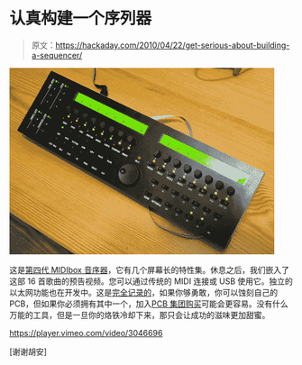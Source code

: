 # 认真构建一个序列器

> 原文：<https://hackaday.com/2010/04/22/get-serious-about-building-a-sequencer/>

![](img/3b3a36c0959f3e8aaab692cbab05937b.png "serious-sequencer-build")

这是[第四代 MIDIbox 音序器](http://ucapps.de/midibox_seq.html)，它有几个屏幕长的特性集。休息之后，我们嵌入了这部 16 首歌曲的预告视频。您可以通过传统的 MIDI 连接或 USB 使用它。独立的以太网功能也在开发中。这是[完全记录的](http://ucapps.de/midibox_seq_manual.html)，如果你够勇敢，你可以蚀刻自己的 PCB，但如果你必须拥有其中一个，加入[PCB 集团购买](http://www.midibox.org/dokuwiki/doku.php?id=wilba_mb_seq_pcb_bulk_order)可能会更容易。没有什么万能的工具，但是一旦你的烙铁冷却下来，那只会让成功的滋味更加甜蜜。

<https://player.vimeo.com/video/3046696>

</div> <p>[谢谢胡安]</p> </body> </html>
